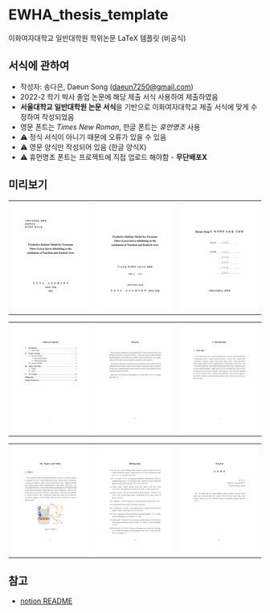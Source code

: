 # EWHA_thesis_template
이화여자대학교 일반대학원 학위논문 LaTeX 템플릿 (비공식)

## 서식에 관하여
- 작성자: 송다은, Daeun Song (daeun7250@gmail.com)
- 2022-2 학기 박사 졸업 논문에 해당 제출 서식 사용하여 제출하였음
- **서울대학교 일반대학원 논문 서식**을 기반으로 이화여자대학교 제출 서식에 맞게 수정하여 작성되었음
- 영문 폰트는 *Times New Roman*, 한글 폰트는 *휴먼명조* 사용
- :warning: 정식 서식이 아니기 때문에 오류가 있을 수 있음
- :warning: 영문 양식만 작성되어 있음 (한글 양식X)
- :warning: 휴먼명조 폰트는 프로젝트에 직접 업로드 해야함 - **무단배포X**

## 미리보기
<table><tr>
    <td>
        <img src="output/ewha_thesis_template_page_01.png" alt="page 1" />
    </td>
    <td>
        <img src="output/ewha_thesis_template_page_02.png" alt="page 2" />
    </td>
    <td>
        <img src="output/ewha_thesis_template_page_03.png" alt="page 3" />
    </td>
</tr></table>
<table><tr>
    <td>
        <img src="output/ewha_thesis_template_page_04.png" alt="page 4" />
    </td>
    <td>
        <img src="output/ewha_thesis_template_page_07.png" alt="page 7" />
    </td>
    <td>
        <img src="output/ewha_thesis_template_page_08.png" alt="page 8" />
    </td>
</tr></table>
<table><tr>
    <td>
        <img src="output/ewha_thesis_template_page_12.png" alt="page 12" />
    </td>
    <td>
        <img src="output/ewha_thesis_template_page_16.png" alt="page 16" />
    </td>
    <td>
        <img src="output/ewha_thesis_template_page_17.png" alt="page 17" />
    </td>
</tr></table>

## 참고
- [notion README](https://daeunsong.notion.site/Ewha-Dissertation-Template-974f1e37bc094f968083fa19a5e2bd2d?pvs=4)
